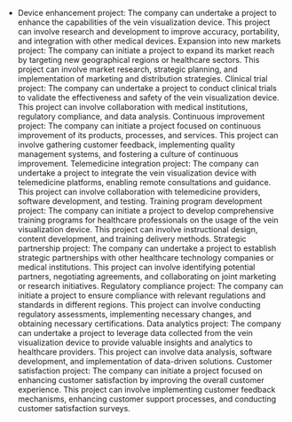   - Device enhancement project: The company can undertake a project to enhance the capabilities of the vein visualization device. This project can involve research and development to improve accuracy, portability, and integration with other medical devices.
   Expansion into new markets project: The company can initiate a project to expand its market reach by targeting new geographical regions or healthcare sectors. This project can involve market research, strategic planning, and implementation of marketing and distribution strategies.
   Clinical trial project: The company can undertake a project to conduct clinical trials to validate the effectiveness and safety of the vein visualization device. This project can involve collaboration with medical institutions, regulatory compliance, and data analysis.
   Continuous improvement project: The company can initiate a project focused on continuous improvement of its products, processes, and services. This project can involve gathering customer feedback, implementing quality management systems, and fostering a culture of continuous improvement.
   Telemedicine integration project: The company can undertake a project to integrate the vein visualization device with telemedicine platforms, enabling remote consultations and guidance. This project can involve collaboration with telemedicine providers, software development, and testing.
   Training program development project: The company can initiate a project to develop comprehensive training programs for healthcare professionals on the usage of the vein visualization device. This project can involve instructional design, content development, and training delivery methods.
   Strategic partnership project: The company can undertake a project to establish strategic partnerships with other healthcare technology companies or medical institutions. This project can involve identifying potential partners, negotiating agreements, and collaborating on joint marketing or research initiatives.
   Regulatory compliance project: The company can initiate a project to ensure compliance with relevant regulations and standards in different regions. This project can involve conducting regulatory assessments, implementing necessary changes, and obtaining necessary certifications.
   Data analytics project: The company can undertake a project to leverage data collected from the vein visualization device to provide valuable insights and analytics to healthcare providers. This project can involve data analysis, software development, and implementation of data-driven solutions.
   Customer satisfaction project: The company can initiate a project focused on enhancing customer satisfaction by improving the overall customer experience. This project can involve implementing customer feedback mechanisms, enhancing customer support processes, and conducting customer satisfaction surveys.

